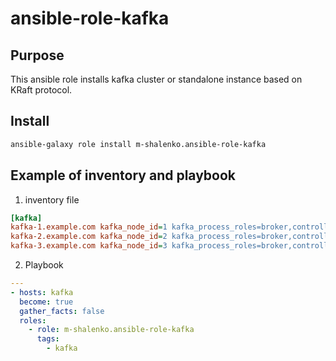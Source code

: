 # ansible-role-kafka

## Purpose
This ansible role installs kafka cluster or standalone instance based on KRaft protocol.

## Install
```bash
ansible-galaxy role install m-shalenko.ansible-role-kafka
```

## Example of inventory and playbook
1) inventory file
```ini
[kafka]
kafka-1.example.com kafka_node_id=1 kafka_process_roles=broker,controller
kafka-2.example.com kafka_node_id=2 kafka_process_roles=broker,controller
kafka-3.example.com kafka_node_id=3 kafka_process_roles=broker,controller
```
2) Playbook
```yaml
---
- hosts: kafka
  become: true
  gather_facts: false
  roles:
    - role: m-shalenko.ansible-role-kafka
      tags:
        - kafka
```
